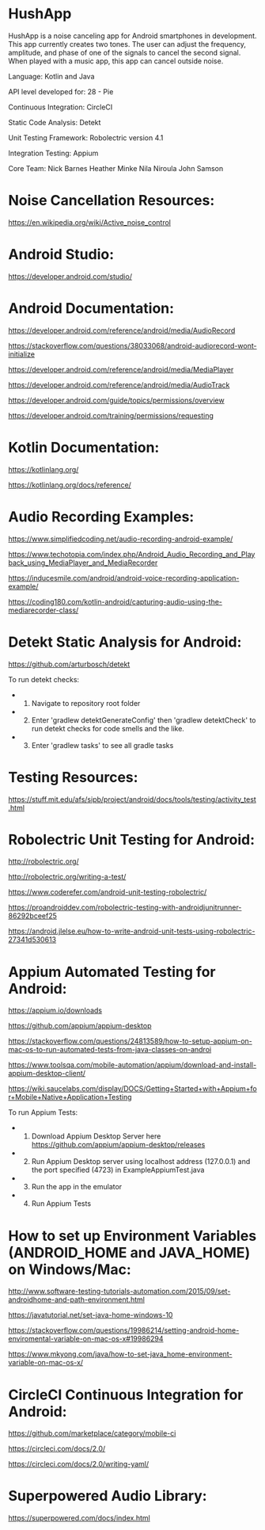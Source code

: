 # HushApp

HushApp is a noise canceling app for Android smartphones in development. This app currently creates two tones. The user can adjust the frequency, amplitude, and phase of one of the signals to cancel the second signal. When played with a music app, this app can cancel outside noise.

Language: Kotlin and Java

API level developed for: 28 - Pie

Continuous Integration: CircleCI

Static Code Analysis: Detekt

Unit Testing Framework: Robolectric version 4.1

Integration Testing: Appium

Core Team: Nick Barnes Heather Minke Nila Niroula John Samson




# Noise Cancellation Resources:

https://en.wikipedia.org/wiki/Active_noise_control


# Android Studio:

https://developer.android.com/studio/
 

# Android Documentation:

https://developer.android.com/reference/android/media/AudioRecord

https://stackoverflow.com/questions/38033068/android-audiorecord-wont-initialize

https://developer.android.com/reference/android/media/MediaPlayer

https://developer.android.com/reference/android/media/AudioTrack

https://developer.android.com/guide/topics/permissions/overview

https://developer.android.com/training/permissions/requesting


# Kotlin Documentation: 

https://kotlinlang.org/

https://kotlinlang.org/docs/reference/


# Audio Recording Examples:

https://www.simplifiedcoding.net/audio-recording-android-example/

https://www.techotopia.com/index.php/Android_Audio_Recording_and_Playback_using_MediaPlayer_and_MediaRecorder

https://inducesmile.com/android/android-voice-recording-application-example/

https://coding180.com/kotlin-android/capturing-audio-using-the-mediarecorder-class/


# Detekt Static Analysis for Android:

https://github.com/arturbosch/detekt

To run detekt checks:
- 1. Navigate to repository root folder
- 2. Enter 'gradlew detektGenerateConfig' then 'gradlew detektCheck' to run detekt checks for code smells and the like. 
- 3. Enter 'gradlew tasks' to see all gradle tasks


# Testing Resources:

https://stuff.mit.edu/afs/sipb/project/android/docs/tools/testing/activity_test.html


# Robolectric Unit Testing for Android:

http://robolectric.org/

http://robolectric.org/writing-a-test/

https://www.coderefer.com/android-unit-testing-robolectric/

https://proandroiddev.com/robolectric-testing-with-androidjunitrunner-86292bceef25

https://android.jlelse.eu/how-to-write-android-unit-tests-using-robolectric-27341d530613


# Appium Automated Testing for Android:

https://appium.io/downloads

https://github.com/appium/appium-desktop

https://stackoverflow.com/questions/24813589/how-to-setup-appium-on-mac-os-to-run-automated-tests-from-java-classes-on-androi

https://www.toolsqa.com/mobile-automation/appium/download-and-install-appium-desktop-client/

https://wiki.saucelabs.com/display/DOCS/Getting+Started+with+Appium+for+Mobile+Native+Application+Testing

To run Appium Tests:
 
- 1. Download Appium Desktop Server here https://github.com/appium/appium-desktop/releases
- 2. Run Appium Desktop server using localhost address (127.0.0.1) and the port specified (4723) in ExampleAppiumTest.java
- 3. Run the app in the emulator
- 4. Run Appium Tests


# How to set up Environment Variables (ANDROID_HOME and JAVA_HOME) on Windows/Mac:

http://www.software-testing-tutorials-automation.com/2015/09/set-androidhome-and-path-environment.html

https://javatutorial.net/set-java-home-windows-10

https://stackoverflow.com/questions/19986214/setting-android-home-enviromental-variable-on-mac-os-x#19986294

https://www.mkyong.com/java/how-to-set-java_home-environment-variable-on-mac-os-x/


# CircleCI Continuous Integration for Android:

https://github.com/marketplace/category/mobile-ci

https://circleci.com/docs/2.0/

https://circleci.com/docs/2.0/writing-yaml/

 
# Superpowered Audio Library:

https://superpowered.com/docs/index.html

 

 